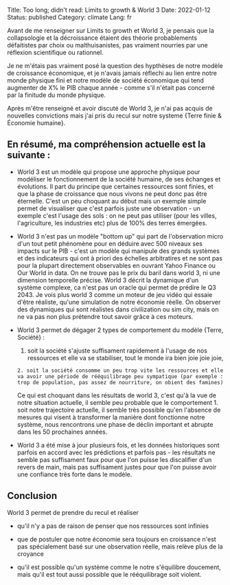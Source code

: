 Title: Too long; didn't read: Limits to growth & World 3 
Date: 2022-01-12
Status: published
Category: climate
Lang: fr

Avant de me renseigner sur Limits to growth et World 3, je pensais que la collapsologie et la décroissance étaient des théorie probablements défaitistes par choix ou malthuisanistes, pas vraiment nourries par une réflexion scientifique ou rationnel.

Je ne m'étais pas vraiment posé la question des hypthèses de notre modèle de croissance économique, et je n'avais jamais réflechi au lien entre notre monde physique fini et notre modèle de société économique qui tend augmenter de X% le PIB chaque année - comme s'il n'était pas concerné par la finitude du monde physique.

Après m'être renseigné et avoir discuté de World 3, je n'ai pas acquis de nouvelles convictions mais j'ai pris du recul sur notre systeme {Terre finie & Économie humaine}.

## En résumé, ma compréhension actuelle est la suivante :

- World 3 est un modèle qui propose une approche physique pour modéliser le fonctionnement de la société humaine, de ses échanges et évolutions. Il part du principe que certaines ressources sont finies, et que la phase de croissance que nous vivons ne peut donc pas être éternelle. C'est un peu choquant au début mais un exemple simple permet de visualiser que c'est parfois juste une observation - un exemple c'est l'usage des sols : on ne peut pas utiliser (pour les villes, l'agriculture, les industries etc) plus de 100% des terres émergées.

- World 3 n'est pas un modèle "bottom up" qui part de l'observation micro d'un tout petit phénomène pour en déduire avec 500 niveaux ses impacts sur le PIB - c'est un modèle qui manipule des grands systèmes et des indicateurs qui ont à priori des échelles arbitratires et ne sont pas pour la plupart directement observables en ouvrant Yahoo Finance ou Our World in data. On ne trouve pas le prix du baril dans world 3, ni une dimension temporelle précise. World 3 décrit la dynamique d'un système complexe, ca n'est pas un oracle qui permet de prédire le Q3 2043. Je vois plus world 3 comme un moteur de jeu vidéo qui essaie d'être réaliste, qu'une simulation de notre économie réelle. On observer des dynamiques qui sont réalistes dans civilization ou sim city, mais on ne va pas non plus prétendre tout savoir grâce à ces moteurs.

- World 3 permet de dégager 2 types de comportement du modèle {Terre, Société} :

    1. soit la société s'ajuste suffisament rapidement à l'usage de nos ressources et elle va se stabiliser, tout le monde ira bien joie joie joie,

	  2. soit la société consomme un peu trop vite les ressources et elle va avoir une période de rééquilibrage peu sympatique (par exemple : trop de population, pas assez de nourriture, on obient des famines)

	Ce qui est choquant dans les résultats de world 3, c'est qu'à la vue de notre situation actuelle, il semble peu probable que le comportement 1. soit notre trajectoire actuelle, il semble très possible qu'en l'absence de mesures qui visent à transformer la manière dont fonctionne notre système, nous rencontrons une phase de déclin important et abrupte dans les 50 prochaines années.

- World 3 a été mise à jour plusieurs fois, et les données historiques sont parfois en accord avec les prédictions et parfois pas - les résultats ne semble pas suffisament faux pour que l'on puisse les discalifier d'un revers de main, mais pas suffisament justes pour que l'on puisse avoir une confiance très forte dans le modèle.


## Conclusion

World 3 permet de prendre du recul et réaliser

- qu'il n'y a pas de raison de penser que nos ressources sont infinies

- que de postuler que notre économie sera toujours en croissance n'est pas spécialement basé sur une observation réelle, mais relève plus de la croyance

- qu'il est possible qu'un système comme le notre s'équilibre doucement, mais qu'il est tout aussi possible que le rééquilibrage soit violent.

